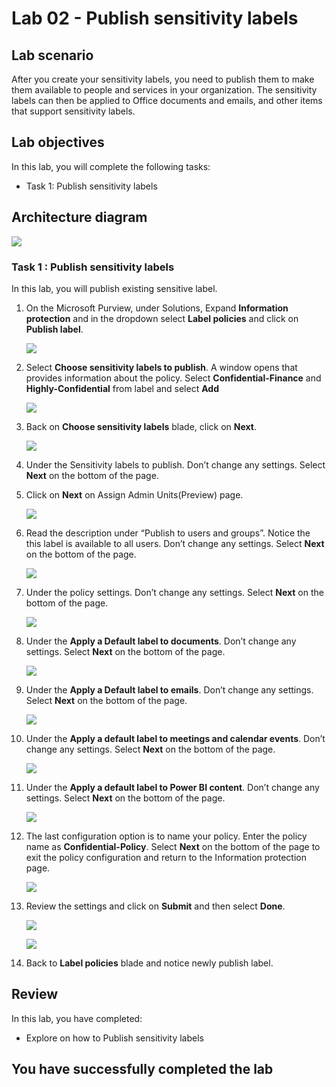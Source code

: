 # Lab 02 - Publish sensitivity labels 

## Lab scenario

After you create your sensitivity labels, you need to publish them to make them available to people and services in your organization. The sensitivity labels can then be applied to Office documents and emails, and other items that support sensitivity labels.

## Lab objectives

In this lab, you will complete the following tasks:

+ Task 1: Publish sensitivity labels
  
## Architecture diagram
![](../media/archi-2.png)


### Task 1 : Publish sensitivity labels

In this lab, you will publish existing sensitive label.

1. On the Microsoft Purview, under Solutions, Expand **Information protection** and in the dropdown select **Label policies** and click on **Publish label**.

   ![](../media/lab2-image1.png)    

    
1. Select **Choose sensitivity labels to publish**. A window opens that provides information about the policy. Select **Confidential-Finance**  and **Highly-Confidential** from label and select **Add**

    ![](../media/lab1-image19.png)    

1. Back on **Choose sensitivity labels** blade, click on **Next**.

     ![](../media/lab2-image3.png)    
     
1. Under the Sensitivity labels to publish.  Don’t change any settings.  Select **Next** on the bottom of the page.

     
1. Click on **Next** on Assign Admin Units(Preview) page.

     ![](../media/lab2-image4.png)    

1. Read the description under “Publish to users and groups”.  Notice the this label is available to all users.  Don’t change any settings.  Select **Next** on the bottom of the page.

    ![](../media/lab2-image5.png)   

1. Under the policy settings.  Don’t change any settings.  Select **Next** on the bottom of the page.

    ![](../media/lab2-image6.png)   

1. Under the **Apply a Default label to documents**.  Don’t change any settings.  Select **Next** on the bottom of the page.

    ![](../media/lab2-image7.png)   

1. Under the **Apply a Default label to emails**.  Don’t change any settings.  Select **Next** on the bottom of the page.

     ![](../media/lab2-image8.png)   
    
1. Under the **Apply a default label to meetings and calendar events**.  Don’t change any settings.  Select **Next** on the bottom of the page.    

   ![](../media/lab2-image9.png)   
    
1. Under the **Apply a default label to Power BI content**.  Don’t change any settings.  Select **Next** on the bottom of the page.

     ![](../media/lab2-image10.png)   
    
1. The last configuration option is to name your policy. Enter the policy name as **Confidential-Policy**.  Select **Next** on the bottom of the page to exit the policy configuration and return to the Information protection page.

   ![](../media/lab1-image20.png)   
    
1. Review the settings and click on **Submit** and then select **Done**.

   ![](../media/lab2-image12.png)   
    
   ![](../media/lab2-image13.png)   

1. Back to **Label policies** blade and notice newly publish label.

## Review
In this lab, you have completed:
+ Explore on how to Publish sensitivity labels

## You have successfully completed the lab
